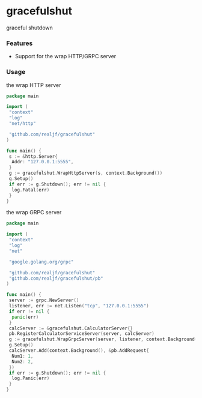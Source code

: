 # gracefulshut

graceful shutdown

### Features

- Support for the wrap HTTP/GRPC server

### Usage

the wrap HTTP server

```go
package main

import (
 "context"
 "log"
 "net/http"

 "github.com/realjf/gracefulshut"
)

func main() {
 s := &http.Server{
  Addr: "127.0.0.1:5555",
 }
 g := gracefulshut.WrapHttpServer(s, context.Background())
 g.Setup()
 if err := g.Shutdown(); err != nil {
  log.Fatal(err)
 }
}

```

the wrap GRPC server

```go
package main

import (
 "context"
 "log"
 "net"

 "google.golang.org/grpc"

 "github.com/realjf/gracefulshut"
 "github.com/realjf/gracefulshut/pb"
)

func main() {
 server := grpc.NewServer()
 listener, err := net.Listen("tcp", "127.0.0.1:5555")
 if err != nil {
  panic(err)
 }
 calcServer := &gracefulshut.CalculatorServer{}
 pb.RegisterCalculatorServiceServer(server, calcServer)
 g := gracefulshut.WrapGrpcServer(server, listener, context.Background())
 g.Setup()
 calcServer.Add(context.Background(), &pb.AddRequest{
  Num1: 1,
  Num2: 2,
 })
 if err := g.Shutdown(); err != nil {
  log.Panic(err)
 }
}

```
